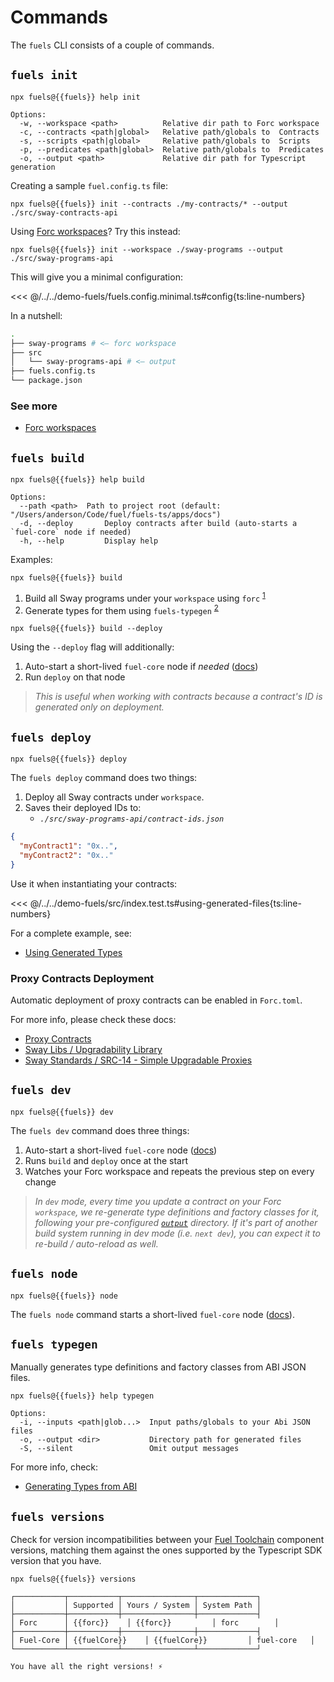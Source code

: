 <script setup>
  import { data } from '../../versions.data'
  const { fuels, forc, fuelCore } = data
</script>

# Commands

The `fuels` CLI consists of a couple of commands.

## `fuels init`

```console-vue
npx fuels@{{fuels}} help init
```

```console
Options:
  -w, --workspace <path>          Relative dir path to Forc workspace
  -c, --contracts <path|global>   Relative path/globals to  Contracts
  -s, --scripts <path|global>     Relative path/globals to  Scripts
  -p, --predicates <path|global>  Relative path/globals to  Predicates
  -o, --output <path>             Relative dir path for Typescript generation
```

Creating a sample `fuel.config.ts` file:

```console-vue
npx fuels@{{fuels}} init --contracts ./my-contracts/* --output ./src/sway-contracts-api
```

Using [Forc workspaces](https://docs.fuel.network/docs/forc/workspaces/)? Try this instead:

```console-vue
npx fuels@{{fuels}} init --workspace ./sway-programs --output ./src/sway-programs-api
```

This will give you a minimal configuration:

<<< @/../../demo-fuels/fuels.config.minimal.ts#config{ts:line-numbers}

In a nutshell:

```sh
.
├── sway-programs # <— forc workspace
├── src
│   └── sway-programs-api # <— output
├── fuels.config.ts
└── package.json
```

### See more

- [Forc workspaces](https://docs.fuel.network/docs/forc/workspaces/)

## `fuels build`

```console-vue
npx fuels@{{fuels}} help build
```

```console
Options:
  --path <path>  Path to project root (default: "/Users/anderson/Code/fuel/fuels-ts/apps/docs")
  -d, --deploy       Deploy contracts after build (auto-starts a `fuel-core` node if needed)
  -h, --help         Display help
```

Examples:

```console-vue
npx fuels@{{fuels}} build
```

1.  Build all Sway programs under your `workspace` using `forc` <sup>[1](https://docs.fuel.network/docs/forc/commands/forc_build/)</sup>
1.  Generate types for them using `fuels-typegen` <sup>[2](#fuels-typegen)</sup>

```console-vue
npx fuels@{{fuels}} build --deploy
```

Using the `--deploy` flag will additionally:

1. Auto-start a short-lived `fuel-core` node if _needed_ ([docs](./config-file.md#autostartfuelcore))
1. Run `deploy` on that node

> _This is useful when working with contracts because a contract's ID is generated only on deployment._

## `fuels deploy`

```console-vue
npx fuels@{{fuels}} deploy
```

The `fuels deploy` command does two things:

1. Deploy all Sway contracts under `workspace`.
1. Saves their deployed IDs to:
   - _`./src/sway-programs-api/contract-ids.json`_

```json
{
  "myContract1": "0x..",
  "myContract2": "0x.."
}
```

Use it when instantiating your contracts:

<<< @/../../demo-fuels/src/index.test.ts#using-generated-files{ts:line-numbers}

For a complete example, see:

- [Using Generated Types](./using-generated-types.md)

### Proxy Contracts Deployment

Automatic deployment of proxy contracts can be enabled in `Forc.toml`.

For more info, please check these docs:

- [Proxy Contracts](https://docs.fuel.network/docs/forc/plugins/forc_client/#proxy-contracts)
- [Sway Libs / Upgradability Library](https://docs.fuel.network/docs/sway-libs/upgradability/#upgradability-library)
- [Sway Standards / SRC-14 - Simple Upgradable Proxies](https://docs.fuel.network/docs/sway-standards/src-14-simple-upgradeable-proxies/#src-14-simple-upgradeable-proxies)

## `fuels dev`

```console-vue
npx fuels@{{fuels}} dev
```

The `fuels dev` command does three things:

1. Auto-start a short-lived `fuel-core` node ([docs](./config-file.md#autostartfuelcore))
1. Runs `build` and `deploy` once at the start
1. Watches your Forc workspace and repeats the previous step on every change

> _In `dev` mode, every time you update a contract on your Forc `workspace`, we re-generate type definitions and factory classes for it, following your pre-configured [`output`](./config-file.md#output) directory. If it's part of another build system running in dev mode (i.e. `next dev`), you can expect it to re-build / auto-reload as well._

## `fuels node`

```console-vue
npx fuels@{{fuels}} node
```

The `fuels node` command starts a short-lived `fuel-core` node ([docs](./config-file.md#autostartfuelcore)).

## `fuels typegen`

Manually generates type definitions and factory classes from ABI JSON files.

```console-vue
npx fuels@{{fuels}} help typegen
```

```console
Options:
  -i, --inputs <path|glob...>  Input paths/globals to your Abi JSON files
  -o, --output <dir>           Directory path for generated files
  -S, --silent                 Omit output messages
```

For more info, check:

- [Generating Types from ABI](./generating-types.md)

## `fuels versions`

Check for version incompatibilities between your [Fuel Toolchain](https://docs.fuel.network/docs/sway/introduction/fuel_toolchain/#the-fuel-toolchain) component versions, matching them against the ones supported by the Typescript SDK version that you have.

```console-vue
npx fuels@{{fuels}} versions
```

```console-vue
┌───────────┬───────────┬────────────────┬─────────────┐
│           │ Supported │ Yours / System │ System Path │
├───────────┼───────────┼────────────────┼─────────────┤
│ Forc      │ {{forc}}    │ {{forc}}         │ forc        │
├───────────┼───────────┼────────────────┼─────────────┤
│ Fuel-Core │ {{fuelCore}}    │ {{fuelCore}}         │ fuel-core   │
└───────────┴───────────┴────────────────┴─────────────┘

You have all the right versions! ⚡
```
